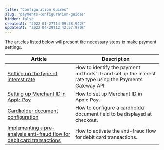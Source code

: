 ```yaml
---
title: "Configuration Guides"
slug: "payments-configuration-guides"
hidden: false
createdAt: "2022-01-27T14:09:38.942Z"
updatedAt: "2022-04-29T12:42:57.970Z"
---
```

The articles listed below will present the necessary steps to make payment settings.

| Article | Description |
| - | - |
| [Setting up the type of interest rate](https://developers.vtex.com/docs/guides/setting-up-the-type-of-interest-rate) | How to identify the payment methods' ID and set up the interest rate type using the Payments Gateway API. |
| [Setting up Merchant ID in Apple Pay](https://developers.vtex.com/docs/guides/setting-up-merchant-id-in-apple-pay) | How to set up Merchant ID in Apple Pay. |
| [Cardholder document configuration](https://developers.vtex.com/docs/guides/cardholder-document-configuration) | How to configure a cardholder document field to be displayed at checkout. |
| [Implementing a pre-analysis anti-fraud flow for debit card transactions](https://developers.vtex.com/docs/guides/implementing-a-pre-analysis-antifraud-flow-for-debit-card-transactions) | How to activate the anti-fraud flow for debit card transactions. |
